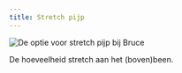 ```yaml
---
title: Stretch pijp
---
```


![De optie voor stretch pijp bij Bruce](./legstretch.svg)

De hoeveelheid stretch aan het (boven)been.